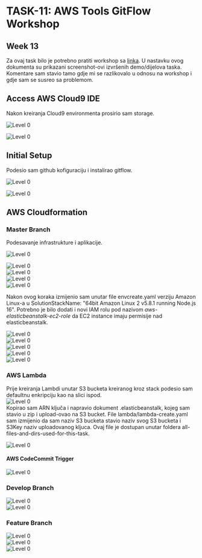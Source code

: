 # TASK-11: AWS Tools GitFlow Workshop  
## Week 13  
Za ovaj task bilo je potrebno pratiti workshop sa 
[linka](https://catalog.us-east-1.prod.workshops.aws/workshops/484a7839-1887-43e8-a541-a8c014cd5b18/en-US/introduction). 
U nastavku ovog dokumenta su prikazani screenshot-ovi izvršenih demo/dijelova taska. 
Komentare sam stavio tamo gdje mi se razlikovalo u odnosu na workshop i gdje sam se susreo sa 
problemom.  

## Access AWS Cloud9 IDE  
 
Nakon kreiranja Cloud9 environmenta prosirio sam storage.  

![Level 0](slike/df-h.png)  

![Level 0](slike/resize.png) 

## Initial Setup  

Podesio sam github kofiguraciju i instalirao gitflow.  
 
![Level 0](slike/githubname.png)  

![Level 0](slike/gitflow.png)  

## AWS Cloudformation  
### Master Branch  
Podesavanje infrastrukture i aplikacije.  

![Level 0](slike/create_codecommit.png)  

![Level 0](slike/codecommit.png)  
![Level 0](slike/download_sampleapp.png)  
![Level 0](slike/unzipgitflow.png)  
![Level 0](slike/beanstalk.png)  

Nakon ovog koraka izmijenio sam unutar file envcreate.yaml verziju Amazon Linux-a u 
SolutionStackName: "64bit Amazon Linux 2 v5.8.1 running Node.js 16".
Potrebno je bilo dodati i novi IAM rolu pod nazivom *aws-elasticbeanstalk-ec2-role* da EC2 
instance imaju permisije nad elasticbeanstalk.

![Level 0](slike/IAMrole.png)  
![Level 0](slike/stack_master_env.png)  
![Level 0](slike/beanstalk_env.png)  
![Level 0](slike/pipeline.png)  
![Level 0](slike/app_1.png)  

### AWS Lambda  
Prije kreiranja Lambdi unutar S3 bucketa kreiranog kroz stack podesio sam defaultnu 
enkripciju kao na slici ispod.  
![Level 0](slike/S3_bucket_KMS.png)  
Kopirao sam ARN ključa i napravio dokument .elasticbeanstalk, kojeg sam stavio u zip i 
upload-ovao na S3 bucket. File lambda/lambda-create.yaml sam izmijenio da sam naziv S3 
bucketa stavio naziv svog S3 bucketa i S3Key naziv uploadovanog kljuca. Ovaj file je dostupan 
unutar foldera all-files-and-dirs-used-for-this-task.  

![Level 0](slike/stack_lambda.png)

#### AWS CodeCommit Trigger
  
![Level 0](slike/trigeri.png)  

### Develop Branch
![Level 0](slike/git_develop.png)  
![Level 0](slike/dev_env.png)  

### Feature Branch  
 
![Level 0](slike/change_color.png)  
![Level 0](slike/app_feature_branch.png)  
![Level 0](slike/komande_feature_branch.png)  


